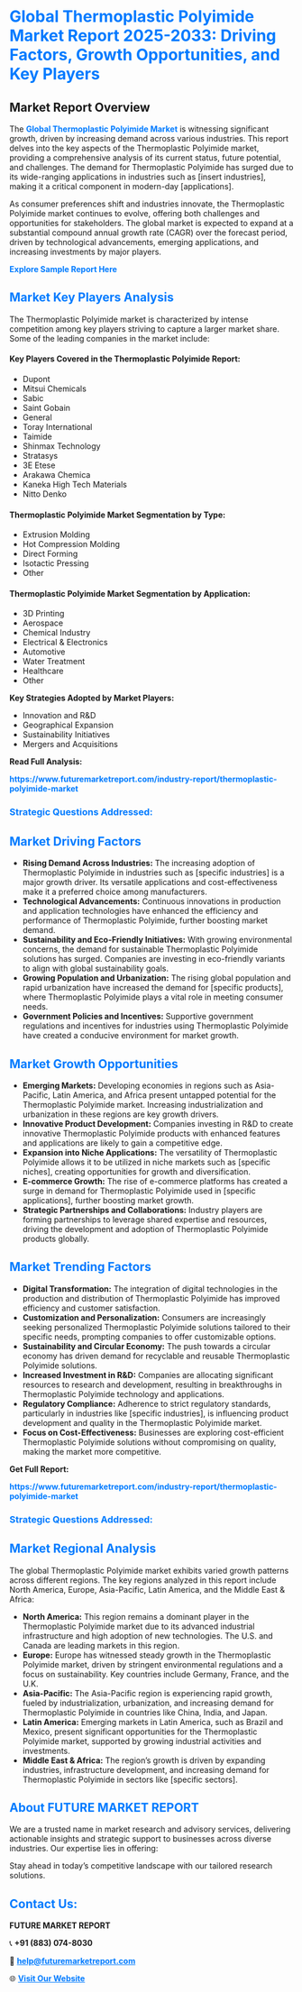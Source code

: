<h1 style="color: #007BFF;">Global Thermoplastic Polyimide Market Report 2025-2033: Driving Factors, Growth Opportunities, and Key Players</h1>

<section id="overview">
<h2>Market Report Overview</h2>
<p>The <a href="https://www.futuremarketreport.com/industry-report/thermoplastic-polyimide-market" style="color: #007BFF; text-decoration: none;"><strong>Global Thermoplastic Polyimide Market</strong></a> is witnessing significant growth, driven by increasing demand across various industries. This report delves into the key aspects of the Thermoplastic Polyimide market, providing a comprehensive analysis of its current status, future potential, and challenges. The demand for Thermoplastic Polyimide has surged due to its wide-ranging applications in industries such as [insert industries], making it a critical component in modern-day [applications].</p>
<p>As consumer preferences shift and industries innovate, the Thermoplastic Polyimide market continues to evolve, offering both challenges and opportunities for stakeholders. The global market is expected to expand at a substantial compound annual growth rate (CAGR) over the forecast period, driven by technological advancements, emerging applications, and increasing investments by major players.</p>
</section>

<section id="overview">
<p><a href="https://www.futuremarketreport.com/request-sample/reportId=30002" style="color: #007BFF; text-decoration: none;"><strong>Explore Sample Report Here</strong></a></p>
</section>

<section id="key-players">
<h2 style="color: #007BFF;">Market Key Players Analysis</h2>
<p>The Thermoplastic Polyimide market is characterized by intense competition among key players striving to capture a larger market share. Some of the leading companies in the market include:</p>
<h4>Key Players Covered in the Thermoplastic Polyimide Report:</h4>
<ul><li>Dupont</li><li>Mitsui Chemicals</li><li>Sabic</li><li>Saint Gobain</li><li>General</li><li>Toray International</li><li>Taimide</li><li>Shinmax Technology</li><li>Stratasys</li><li>3E Etese</li><li>Arakawa Chemica</li><li>Kaneka High Tech Materials</li><li>Nitto Denko</li></ul>
<h4>Thermoplastic Polyimide Market Segmentation by Type:</h4>
<ul><li>Extrusion Molding</li><li>Hot Compression Molding</li><li>Direct Forming</li><li>Isotactic Pressing</li><li>Other</li></ul>

<h4>Thermoplastic Polyimide Market Segmentation by Application:</h4>
<ul><li>3D Printing</li><li>Aerospace</li><li>Chemical Industry</li><li>Electrical &amp; Electronics</li><li>Automotive</li><li>Water Treatment</li><li>Healthcare</li><li>Other</li></ul>
<p><strong>Key Strategies Adopted by Market Players:</strong></p>
<ul>
<li>Innovation and R&D</li>
<li>Geographical Expansion</li>
<li>Sustainability Initiatives</li>
<li>Mergers and Acquisitions</li>
</ul>
</section>

<section>
<p><strong>Read Full Analysis: </strong></p><a href="https://www.futuremarketreport.com/industry-report/thermoplastic-polyimide-market" style="color: #007BFF; text-decoration: none;"><strong>https://www.futuremarketreport.com/industry-report/thermoplastic-polyimide-market</strong></a>
<h3 style="color: #007BFF;">Strategic Questions Addressed:</h3>
</section>

<section id="driving-factors">
<h2 style="color: #007BFF;">Market Driving Factors</h2>
<ul>
<li><strong>Rising Demand Across Industries:</strong> The increasing adoption of Thermoplastic Polyimide in industries such as [specific industries] is a major growth driver. Its versatile applications and cost-effectiveness make it a preferred choice among manufacturers.</li>
<li><strong>Technological Advancements:</strong> Continuous innovations in production and application technologies have enhanced the efficiency and performance of Thermoplastic Polyimide, further boosting market demand.</li>
<li><strong>Sustainability and Eco-Friendly Initiatives:</strong> With growing environmental concerns, the demand for sustainable Thermoplastic Polyimide solutions has surged. Companies are investing in eco-friendly variants to align with global sustainability goals.</li>
<li><strong>Growing Population and Urbanization:</strong> The rising global population and rapid urbanization have increased the demand for [specific products], where Thermoplastic Polyimide plays a vital role in meeting consumer needs.</li>
<li><strong>Government Policies and Incentives:</strong> Supportive government regulations and incentives for industries using Thermoplastic Polyimide have created a conducive environment for market growth.</li>
</ul>
</section>

<section id="growth-opportunities">
<h2 style="color: #007BFF;">Market Growth Opportunities</h2>
<ul>
<li><strong>Emerging Markets:</strong> Developing economies in regions such as Asia-Pacific, Latin America, and Africa present untapped potential for the Thermoplastic Polyimide market. Increasing industrialization and urbanization in these regions are key growth drivers.</li>
<li><strong>Innovative Product Development:</strong> Companies investing in R&D to create innovative Thermoplastic Polyimide products with enhanced features and applications are likely to gain a competitive edge.</li>
<li><strong>Expansion into Niche Applications:</strong> The versatility of Thermoplastic Polyimide allows it to be utilized in niche markets such as [specific niches], creating opportunities for growth and diversification.</li>
<li><strong>E-commerce Growth:</strong> The rise of e-commerce platforms has created a surge in demand for Thermoplastic Polyimide used in [specific applications], further boosting market growth.</li>
<li><strong>Strategic Partnerships and Collaborations:</strong> Industry players are forming partnerships to leverage shared expertise and resources, driving the development and adoption of Thermoplastic Polyimide products globally.</li>
</ul>
</section>

<section id="trending-factors">
<h2 style="color: #007BFF;">Market Trending Factors</h2>
<ul>
<li><strong>Digital Transformation:</strong> The integration of digital technologies in the production and distribution of Thermoplastic Polyimide has improved efficiency and customer satisfaction.</li>
<li><strong>Customization and Personalization:</strong> Consumers are increasingly seeking personalized Thermoplastic Polyimide solutions tailored to their specific needs, prompting companies to offer customizable options.</li>
<li><strong>Sustainability and Circular Economy:</strong> The push towards a circular economy has driven demand for recyclable and reusable Thermoplastic Polyimide solutions.</li>
<li><strong>Increased Investment in R&D:</strong> Companies are allocating significant resources to research and development, resulting in breakthroughs in Thermoplastic Polyimide technology and applications.</li>
<li><strong>Regulatory Compliance:</strong> Adherence to strict regulatory standards, particularly in industries like [specific industries], is influencing product development and quality in the Thermoplastic Polyimide market.</li>
<li><strong>Focus on Cost-Effectiveness:</strong> Businesses are exploring cost-efficient Thermoplastic Polyimide solutions without compromising on quality, making the market more competitive.</li>
</ul>
</section>

<section>
<p><strong>Get Full Report: </strong></p><a href="https://www.futuremarketreport.com/industry-report/thermoplastic-polyimide-market" style="color: #007BFF; text-decoration: none;"><strong>https://www.futuremarketreport.com/industry-report/thermoplastic-polyimide-market</strong></a>
<h3 style="color: #007BFF;">Strategic Questions Addressed:</h3>
</section>


<section id="regional-analysis">
<h2 style="color: #007BFF;">Market Regional Analysis</h2>
<p>The global Thermoplastic Polyimide market exhibits varied growth patterns across different regions. The key regions analyzed in this report include North America, Europe, Asia-Pacific, Latin America, and the Middle East & Africa:</p>
<ul>
<li><strong>North America:</strong> This region remains a dominant player in the Thermoplastic Polyimide market due to its advanced industrial infrastructure and high adoption of new technologies. The U.S. and Canada are leading markets in this region.</li>
<li><strong>Europe:</strong> Europe has witnessed steady growth in the Thermoplastic Polyimide market, driven by stringent environmental regulations and a focus on sustainability. Key countries include Germany, France, and the U.K.</li>
<li><strong>Asia-Pacific:</strong> The Asia-Pacific region is experiencing rapid growth, fueled by industrialization, urbanization, and increasing demand for Thermoplastic Polyimide in countries like China, India, and Japan.</li>
<li><strong>Latin America:</strong> Emerging markets in Latin America, such as Brazil and Mexico, present significant opportunities for the Thermoplastic Polyimide market, supported by growing industrial activities and investments.</li>
<li><strong>Middle East & Africa:</strong> The region’s growth is driven by expanding industries, infrastructure development, and increasing demand for Thermoplastic Polyimide in sectors like [specific sectors].</li>
</ul>
</section>

<footer>
<h2 style="color: #007BFF;">About FUTURE MARKET REPORT</h2>
<p>We are a trusted name in market research and advisory services, delivering actionable insights and strategic support to businesses across diverse industries. Our expertise lies in offering:</p>

<p>Stay ahead in today’s competitive landscape with our tailored research solutions.</p>

<h2 style="color: #007BFF;">Contact Us:</h2>
<p><strong>FUTURE MARKET REPORT</strong></p>
<p>📞 <strong>+91 (883) 074-8030</strong></p>
<p>📧 <strong><a href="mailto:help@futuremarketreport.com" style="color: #007BFF;">help@futuremarketreport.com</a></strong></p>
<p>🌐 <strong><a href="https://www.futuremarketreport.com/" style="color: #007BFF;">Visit Our Website</a></strong></p>
</footer>